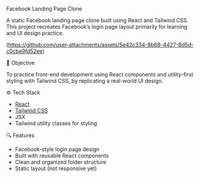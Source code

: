 Facebook Landing Page Clone

A static Facebook landing page clone built using React and Tailwind CSS. This project recreates Facebook’s login page layout primarily for learning and UI design practice.

(https://github.com/user-attachments/assets/5e42c334-8b68-4427-8d5d-c0cbe9fd52ee)

🎯 Objective

To practice front-end development using React components and utility-first styling with Tailwind CSS, by replicating a real-world UI design.

⚙️ Tech Stack

- [React](https://reactjs.org/)
- [Tailwind CSS](https://tailwindcss.com/)
- JSX
- Tailwind utility classes for styling
  
🔍 Features

- Facebook-style login page design
- Built with reusable React components
- Clean and organized folder structure
- Static layout (not responsive yet)

